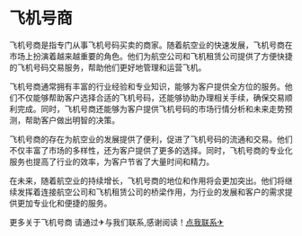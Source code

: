 # 飞机号商

飞机号商是指专门从事飞机号码买卖的商家。随着航空业的快速发展，飞机号商在市场上扮演着越来越重要的角色。他们为航空公司和飞机租赁公司提供了方便快捷的飞机号码交易服务，帮助他们更好地管理和运营飞机。

飞机号商通常拥有丰富的行业经验和专业知识，能够为客户提供全方位的服务。他们不仅能够帮助客户选择合适的飞机号码，还能够协助办理相关手续，确保交易顺利完成。同时，飞机号商还能够为客户提供飞机号码的市场行情分析和未来走势预测，帮助客户做出明智的决策。

飞机号商的存在为航空业的发展提供了便利，促进了飞机号码的流通和交易。他们不仅丰富了市场的多样性，还为客户提供了更多的选择。同时，飞机号商的专业化服务也提高了行业的效率，为客户节省了大量时间和精力。

在未来，随着航空业的持续增长，飞机号商的地位和作用将会更加突出。他们将继续发挥着连接航空公司和飞机租赁公司的桥梁作用，为行业的发展和客户的需求提供更加专业化和便捷的服务。

更多关于飞机号商 请通过✈与我们联系,感谢阅读！[点我联系✈](https://vip.k02.cc)